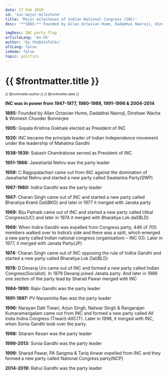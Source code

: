 ```yaml
---
date: 17 Feb 2019
id: 'inc-major-milestone'
title: 'Major milestones of Indian National Congress (INC)'
desc: '**1885:** Founded by Allan Octavian Hume, Dadabhai Naoroji, Dinshaw Wacha & Womesh Chunder Bonnerjee **1905:** Gopala Krishna Gokhale elected as President of INC'

imgDesc: INC party flag
articleLang: 'en-US'
author: 'by theDataTalks'
altLang: false
isHome: false
topic: politics
---
```


# {{ $frontmatter.title }}
<i style="font-size: 0.75em;"> {{ $frontmatter.author }} {{ $frontmatter.date }} </i>

**INC was in power from 1947-1977, 1980-1989, 1991-1996 & 2004-2014**

**1885:** Founded by Allan Octavian Hume, Dadabhai Naoroji, Dinshaw Wacha & Womesh Chunder Bonnerjee

**1905:** Gopala Krishna Gokhale elected as President of INC

**1920:** INC became the principle leader of Indian Independence movement under the leadership of Mahatma Gandhi

**1938-1939:** Subash Chandrabose served as President of INC

**1951-1966:** Jawaharlal Nehru was the party leader

**1959:** C.Rajgopalachari came out from INC against the domination of Jawaharlal Nehru and started a new party called Swatantra Party(SWP)

**1967-1980:** Indira Gandhi was the party leader

**1967:** Charan Singh came out of INC and started a new party called Bharatiya Kranti Dal(BKD) and later in 1977 it merged with Janata party

**1969:** Biju Patnaik came out of INC and started a new party called Utkal Congress(UC) and later in 1974 it merged with Bharatiya Lok dal(BLD)

**1969:** When Indira Gandhi was expelled from Congress party, 446 of 705 members walked over to Indira’s side and there was a split, which emerged a new party called Indian national congress (organisation) – INC (O). Later in 1977, it merged with Janata Party(JP)

**1974:** Charan Singh came out of INC opposing the rule of Indira Gandhi and started a new party called Bharatiya Lok Dal(BLD)

**1978:** D.Devaraj Urs came out of INC and formed a new party called Indian Congress(Socialist). In 1979 Devaraj joined Janata party. And later in 1986 one section of the party lead by Sharad Pawar merged with INC

**1984-1990:** Rajiv Gandhi was the party leader

**1991-1997:** PV Narasimha Rao was the party leader

**1996:** Narayan Datt Tiwari, Arjun Singh, Natwar Singh & Rangarajan Kumaramangalam came out from INC and formed a new party called All India Indira Congress (Tiwari)-AIIC(T). Later in 1998, it merged with INC, when Sonia Gandhi took over the party.

**1998:** Sitaram Kesari was the party leader

**1999-2013:** Sonia Gandhi was the party leader

**1999:** Sharad Pawar, PA Sangma & Tariq Anwar expelled from INC and they formed a new party called National Congress party(NCP)

**2014-2019:** Rahul Gandhi was the party leader

<style>

</style>